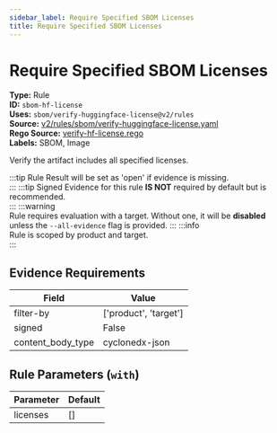 ```yaml
---
sidebar_label: Require Specified SBOM Licenses
title: Require Specified SBOM Licenses
---  
```

# Require Specified SBOM Licenses  
**Type:** Rule  
**ID:** `sbom-hf-license`  
**Uses:** `sbom/verify-huggingface-license@v2/rules`  
**Source:** [v2/rules/sbom/verify-huggingface-license.yaml](https://github.com/scribe-public/sample-policies/v2/rules/sbom/verify-huggingface-license.yaml)  
**Rego Source:** [verify-hf-license.rego](https://github.com/scribe-public/sample-policies/v2/rules/sbom/verify-hf-license.rego)  
**Labels:** SBOM, Image  

Verify the artifact includes all specified licenses.

:::tip 
Rule Result will be set as 'open' if evidence is missing.  
::: 
:::tip 
Signed Evidence for this rule **IS NOT** required by default but is recommended.  
::: 
:::warning  
Rule requires evaluation with a target. Without one, it will be **disabled** unless the `--all-evidence` flag is provided.
::: 
:::info  
Rule is scoped by product and target.  
:::  

## Evidence Requirements  
| Field | Value |
|-------|-------|
| filter-by | ['product', 'target'] |
| signed | False |
| content_body_type | cyclonedx-json |

## Rule Parameters (`with`)  
| Parameter | Default |
|-----------|---------|
| licenses | [] |
